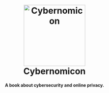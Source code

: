 <h1 align="center">
  <br>
  <a href="https://github.com/SArchS" target="_blank"><img src="https://avatars.githubusercontent.com/u/118494586?v=4" alt="Cybernomicon" width="200"></a>
  <br>
  Cybernomicon
  <br>
</h1>

<h4 align="center">A book about cybersecurity and online privacy.</h4>
